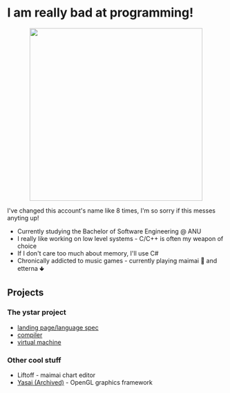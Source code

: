 # I am really bad at programming!

<p align="center">
<img src="https://github.com/kyubxy/kyubxy/assets/28855597/d4396d3e-b37d-45c3-9da3-ec81b4ea9079" width=400 />
</p>

I've changed this account's name like 8 times, I'm so sorry if this messes anyting up!

- Currently studying the Bachelor of Software Engineering @ ANU
- I really like working on low level systems - C/C++ is often my weapon of choice
- If I don't care too much about memory, I'll use C#
- Chronically addicted to music games - currently playing maimai 🧺 and etterna 🢃

## Projects 
### The ystar project
- [landing page/language spec](https://github.com/kyubxy/ystar-lang)
- [compiler](https://github.com/kyubxy/ystar-compiler)
- [virtual machine](https://github.com/kyubxy/ystar-vm)

### Other cool stuff
- Liftoff - maimai chart editor
- [Yasai (Archived)](https://github.com/kyubxy/Yasai) - OpenGL graphics framework
<!--
**kyubxy/kyubxy** is a ✨ _special_ ✨ repository because its `README.md` (this file) appears on your GitHub profile.

Here are some ideas to get you started:

- 🔭 I’m currently working on ...
- 🌱 I’m currently learning ...
- 👯 I’m looking to collaborate on ...
- 🤔 I’m looking for help with ...
- 💬 Ask me about ...
- 📫 How to reach me: ...
- 😄 Pronouns: ...
- ⚡ Fun fact: ...
-->
